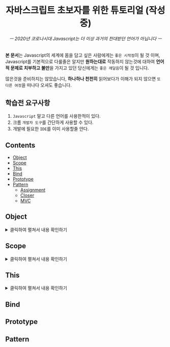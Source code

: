 <div align="center">
  <h1>자바스크립트 초보자를 위한 튜토리얼 (작성중)</h1>
  <h6>ㅡ 2020년 코로나시대 Javascript는 더 이상 과거의 천대받던 언어가 아닙니다 ㅡ</h6>
</div>

**본 문서**는 Javascript의 세계에 몸을 담고 싶은 사람에게는 `좋은 시작점`이 될 것 이며, Javascript를 기본적으로 다룰줄은 알지만 **원하는대로** 작동하지 않는것에 대하여 **언어적 문제로 치부하고 불만**을 가지고 있던 당신에게는 `좋은 깨달음`이 될 것 입니다.<br>

많은것을 준비하지는 않았습니다, **하나하나 천천히** 읽어보다가 이해가 되지 않으면 `또 다른 여정`을 떠나다 오셔도 좋습니다.

## 학습전 요구사항

1. `Javascript` 말고 다른 언어를 사용한적이 있다.
2. 크롬 `개발자 도구`를 간단하게 사용할 수 있다.
3. 개발에 필요한 `IDE`를 이미 사용할줄 안다.

## Contents

- [Object](#Object)
- [Scope](#Scope)
- [This](#This)
- [Bind](#Bind)
- [Prototype](#Prototype)
- [Pattern](#Pattern)
  - [Assignment](#Assignment)
  - [Closer](#Pattern)
  - [MVC](#MVC)

## Object

<details>
<summary>클릭하여 펼쳐서 내용 확인하기</summary>
<br>
	
> **오브젝트란**

`오브젝트(Ojbect)` 한글로는 **객체**,

**Javascript**에서 모든 데이터와 함수는 이 `객체`라고 불리는 **녀석을 기반**으로 만들어졌습니다,<br>
당연히 앞으로 **당신이 만들게 될 데이터와 함수**들도 예외는 아닙니다, 중요하니 잘 기억해두세요.

> **구조 확인**

그럼 간단하게 오브젝트의 구조를 보겠습니다, 브라우저 **개발자 도구 콘솔**에 다음과 같은 커맨드를 입력하세요.

```Javascript
console.dir(Object);
```

그럼 아래와 같이 **트리구조**의 형태로 Object의 내부를 볼 수 있게 됩니다.

```Javascript
ƒ Object()
  arguments: (...)
  assign: ƒ assign()
  caller: (...)
  create: ƒ create()
  defineProperties: ƒ defineProperties()
  defineProperty: ƒ defineProperty()
  entries: ƒ entries()
  freeze: ƒ freeze()
  .
  .
  .
```

그리고 초반에 말한것 처럼 함수 또한 **최종 프로토타입**을 보면 `오브젝트`를 기반하에 있는걸 볼 수 있습니다.

```Javascript
console.dir(Function);

ƒ Function()
	arguments: (...)
	caller: (...)
	length: 1
	name: "Function"
	prototype: ƒ ()
	__proto__: ƒ ()
		__proto__: Object
```

</details>

## Scope

<details>
<summary>클릭하여 펼쳐서 내용 확인하기</summary>
<br>
	
> **스코프란**

`스코프`는 변수가 접근할 수 있는 **유효 영역**이며, `자바스크립트`는 스코프를 **함수**로 나눌수 있습니다.<br>
또한 스코프는 크게 **전역과 지역**으로 나눌수 있는데 **Strict 모드**가 아닐 경우에 전역은 `Window` 객체를 가르킵니다.

> **예제로 익히기**

이곳에 다양한 `스코프`의 흐름을 익힐 수 있는 **예제**들을 준비하였습니다,<br>
하나하나 코드를 읽어보며 **어떤 값**이 나올지 판단해보세요. *( Strict 모드 기준 아님 )*

**(1). 전역과 지역**
```Javascript
var dollar = "1";

(function Func(){
	var dollar = "2";
	console.log(dollar);
})();
```
```Javascript
2
```

**(2). 전역과 파라미터**
```Javascript
var dollar = "1";

(function Func(dollar){
	console.log(dollar);
})("2");
```

**(3). 전역과 객체**
```Javascript
var dollar = "1";

({
	dollar : "2",
	Func : function(){
		console.log(dollar);
	}
}).Func();
```

</details>

## This

<details>
<summary>클릭하여 펼쳐서 내용 확인하기</summary>
<br>
	
> **많은 이들이 간과하는 것**

많은 사람들이 `Javascript`를 이용하면서 **간과**하는 것 중 하나가 바로 `This`를 간단하게 생각하는 것 입니다.<br>
하지만 지금부터 **정말 제대로 다루려면** 기존에 타언어에서 썼던 `This`에 관한 편견과 로직을 모두 잊어야합니다.

> **This란**

`This`는 **사용하는** This를 가지고 있는 **함수**를 호출하기 전에 거쳤던 **객체**를 의미합니다.<br>
*( 위에 말이 가장 핵심 입니다, 이해가 안되면 수십번 읽고 계속해서 학습을 진행하시길 권장합니다. )*

> **예제로 익히기**

**(1). 단독 함수 호출시**
```Javascript
var dollar = 1;

function trans(){
	var dollar = 2;
	this.dollar = 3;
	console.log(dollar);
}
console.log(dollar);
```

</details>

## Bind
## Prototype
## Pattern
